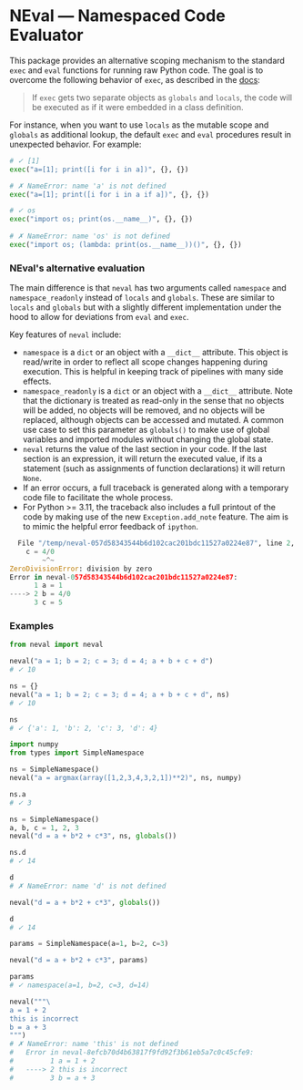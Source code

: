 # NEval — Namespaced Code Evaluator

This package provides an alternative scoping mechanism
to the standard `exec` and `eval` functions for running raw Python code. 
The goal is to overcome the following behavior of `exec`, as described
in the [docs](https://docs.python.org/3/library/functions.html#exec): 
> If `exec` gets two separate objects as `globals` and `locals`, the code will
> be executed as if it were embedded in a class definition.

For instance, when you want to use `locals` as the mutable scope and 
`globals` as additional lookup, the default `exec` and `eval` procedures
result in unexpected behavior. For example:

```python
# ✓ [1]
exec("a=[1]; print([i for i in a])", {}, {})

# ✗ NameError: name 'a' is not defined
exec("a=[1]; print([i for i in a if a])", {}, {})

# ✓ os
exec("import os; print(os.__name__)", {}, {})
 
# ✗ NameError: name 'os' is not defined
exec("import os; (lambda: print(os.__name__))()", {}, {})
```
 

### NEval's alternative evaluation

The main difference is that `neval` has two arguments called `namespace` 
and `namespace_readonly` instead of `locals` and `globals`. These are similar
to `locals` and `globals` but with a slightly different implementation under 
the hood to allow for deviations from `eval` and `exec`.

Key features of `neval` include:
- `namespace` is a `dict` or an object with a `__dict__` attribute. This object is  
      read/write in order to reflect all scope changes happening during execution.
      This is helpful in keeping track of pipelines with many side effects.
- `namespace_readonly` is a `dict` or an object with a `__dict__` attribute. Note
      that the dictionary is treated as read-only in the sense that no objects
      will be added, no objects will be removed, and no objects will be replaced,
      although objects can be accessed and mutated. A common use case to set this 
      parameter as `globals()` to make use of global variables and imported modules
      without changing the global state.
- `neval` returns the value of the last section in your code. If the last section is
      an expression, it will return the executed value, if its a statement (such as
      assignments of function declarations) it will return `None`.
- If an error occurs, a full traceback is generated along with a temporary code file
      to facilitate the whole process.
- For Python >= 3.11, the traceback also includes a full printout of the code by making
     use of the new `Exception.add_note` feature. The aim is to mimic the helpful error
     feedback of `ipython`.
```python
  File "/temp/neval-057d58343544b6d102cac201bdc11527a0224e87", line 2, in <module>
    c = 4/0
        ~^~
ZeroDivisionError: division by zero
Error in neval-057d58343544b6d102cac201bdc11527a0224e87:
      1 a = 1
----> 2 b = 4/0
      3 c = 5
```


### Examples

```python
from neval import neval

neval("a = 1; b = 2; c = 3; d = 4; a + b + c + d")
# ✓ 10

ns = {}
neval("a = 1; b = 2; c = 3; d = 4; a + b + c + d", ns)
# ✓ 10

ns
# ✓ {'a': 1, 'b': 2, 'c': 3, 'd': 4}

import numpy
from types import SimpleNamespace

ns = SimpleNamespace()
neval("a = argmax(array([1,2,3,4,3,2,1])**2)", ns, numpy)

ns.a
# ✓ 3

ns = SimpleNamespace()
a, b, c = 1, 2, 3
neval("d = a + b*2 + c*3", ns, globals())

ns.d
# ✓ 14

d
# ✗ NameError: name 'd' is not defined

neval("d = a + b*2 + c*3", globals())

d
# ✓ 14

params = SimpleNamespace(a=1, b=2, c=3)

neval("d = a + b*2 + c*3", params)

params
# ✓ namespace(a=1, b=2, c=3, d=14)

neval("""\
a = 1 + 2
this is incorrect
b = a + 3
""")
# ✗ NameError: name 'this' is not defined
#   Error in neval-8efcb70d4b63817f9fd92f3b61eb5a7c0c45cfe9:
#         1 a = 1 + 2
#   ----> 2 this is incorrect
#         3 b = a + 3

```
